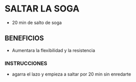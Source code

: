 # SALTAR LA SOGA
- 20 min de salto de soga
## BENEFICIOS
- Aumentara la flexibilidad y la resistencia 
### INSTRUCCIONES

- agarra el lazo y empieza a saltar por 20 min sin enredarte